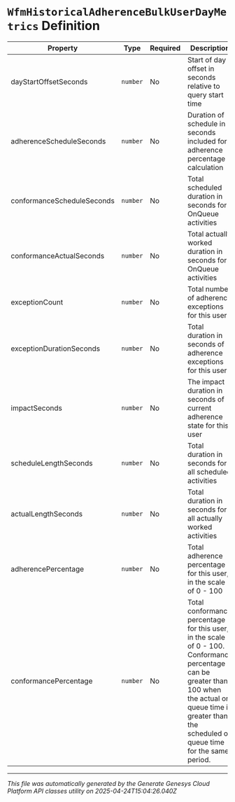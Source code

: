 # `WfmHistoricalAdherenceBulkUserDayMetrics` Definition

| Property | Type | Required | Description |
|----------|------|----------|-------------|
| dayStartOffsetSeconds | `number` | No | Start of day offset in seconds relative to query start time |
| adherenceScheduleSeconds | `number` | No | Duration of schedule in seconds included for adherence percentage calculation |
| conformanceScheduleSeconds | `number` | No | Total scheduled duration in seconds for OnQueue activities |
| conformanceActualSeconds | `number` | No | Total actually worked duration in seconds for OnQueue activities |
| exceptionCount | `number` | No | Total number of adherence exceptions for this user |
| exceptionDurationSeconds | `number` | No | Total duration in seconds of adherence exceptions for this user |
| impactSeconds | `number` | No | The impact duration in seconds of current adherence state for this user |
| scheduleLengthSeconds | `number` | No | Total duration in seconds for all scheduled activities |
| actualLengthSeconds | `number` | No | Total duration in seconds for all actually worked activities |
| adherencePercentage | `number` | No | Total adherence percentage for this user, in the scale of 0 - 100 |
| conformancePercentage | `number` | No | Total conformance percentage for this user, in the scale of 0 - 100. Conformance percentage can be greater than 100 when the actual on queue time is greater than the scheduled on queue time for the same period. |

---

*This file was automatically generated by the Generate Genesys Cloud Platform API classes utility on 2025-04-24T15:04:26.040Z*